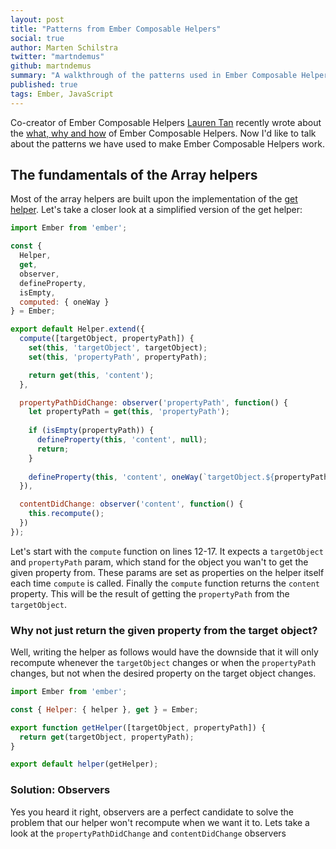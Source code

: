 ```yaml
---
layout: post
title: "Patterns from Ember Composable Helpers"
social: true
author: Marten Schilstra
twitter: "martndemus"
github: martndemus
summary: "A walkthrough of the patterns used in Ember Composable Helpers"
published: true
tags: Ember, JavaScript
---
```


Co-creator of Ember Composable Helpers [Lauren Tan][lauren] recently wrote about the [what, why and how][blogpost-lauren] of Ember Composable Helpers.
Now I'd like to talk about the patterns we have used to make Ember Composable Helpers work.

## The fundamentals of the Array helpers

Most of the array helpers are built upon the implementation of the [get helper][get-helper]. 
Let's take a closer look at a simplified version of the get helper:

```js
import Ember from 'ember';

const { 
  Helper, 
  get,
  observer,
  defineProperty,
  isEmpty,
  computed: { oneWay }
} = Ember;

export default Helper.extend({
  compute([targetObject, propertyPath]) {
    set(this, 'targetObject', targetObject);
    set(this, 'propertyPath', propertyPath);

    return get(this, 'content');
  },

  propertyPathDidChange: observer('propertyPath', function() {
    let propertyPath = get(this, 'propertyPath');
    
    if (isEmpty(propertyPath)) {
      defineProperty(this, 'content', null);
      return;
    }
    
    defineProperty(this, 'content', oneWay(`targetObject.${propertyPath}`));
  }),

  contentDidChange: observer('content', function() {
    this.recompute();
  })
});
```

Let's start with the `compute` function on lines 12-17. 
It expects a `targetObject` and `propertyPath` param, which stand for the object you wan't to get the given property from.
These params are set as properties on the helper itself each time `compute` is called. Finally the `compute` function returns the `content` property. This will be the result of getting the `propertyPath` from the `targetObject`.

### Why not just return the given property from the target object?

Well, writing the helper as follows would have the downside that it will only recompute whenever the `targetObject` changes or when the `propertyPath` changes, but not when the desired property on the target object changes.

```js
import Ember from 'ember';

const { Helper: { helper }, get } = Ember;

export function getHelper([targetObject, propertyPath]) {
  return get(targetObject, propertyPath);
}

export default helper(getHelper);
```

### Solution: Observers

Yes you heard it right, observers are a perfect candidate to solve the problem that our helper won't recompute when we want it to. Lets take a look at the `propertyPathDidChange` and `contentDidChange` observers

[lauren]: https://twitter.com/sugarpirate_
[blogpost-lauren]: https://dockyard.com/blog/2016/04/18/ember-composable-helpers
[get-helper]: https://github.com/jmurphyau/ember-get-helper/blob/master/addon/helpers/get-glimmer.js
